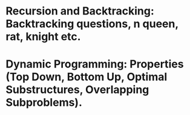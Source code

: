 # Recursion and Backtracking: Backtracking questions, n queen, rat, knight etc.
# Dynamic Programming: Properties (Top Down, Bottom Up, Optimal Substructures, Overlapping Subproblems).

